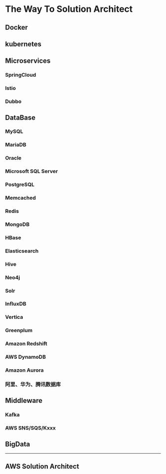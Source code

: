 # The Way To Solution Architect

## Docker

## kubernetes

## Microservices
### SpringCloud
### Istio
### Dubbo

## DataBase
### MySQL
### MariaDB
### Oracle
### Microsoft SQL Server
### PostgreSQL

### Memcached
### Redis
### MongoDB
### HBase
### Elasticsearch
### Hive
### Neo4j
### Solr
### InfluxDB
### Vertica
### Greenplum
### Amazon Redshift
### AWS DynamoDB
### Amazon Aurora
### 阿里、华为、腾讯数据库

## Middleware
### Kafka
### AWS SNS/SQS/Kxxx

## BigData

------

## AWS Solution Architect